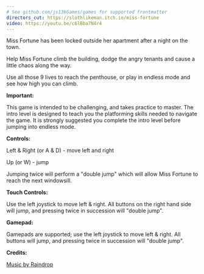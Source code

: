 ```yaml
---
# See github.com/js13kGames/games for supported frontmatter
directors_cut: https://slothlikeman.itch.io/miss-fortune
video: https://youtu.be/c6lBba7N4r4
---
```

Miss Fortune has been locked outside her apartment after a night on the town.

Help Miss Fortune climb the building, dodge the angry tenants and cause a little chaos along the way.

Use all those 9 lives to reach the penthouse, or play in endless mode and see how high you can climb.

**Important:**

This game is intended to be challenging, and takes practice to master. The intro level is designed to teach you the platforming skills needed to navigate the game. It is strongly suggested you complete the intro level before jumping into endless mode.

**Controls:**

Left & Right (or A & D) - move left and right

Up (or W) - jump

Jumping twice will perform a "double jump" which will allow Miss Fortune to reach the next windowsill.

**Touch Controls:**

Use the left joystick to move left & right. All buttons on the right hand side will jump, and pressing twice in succession will "double jump".

**Gamepad:**

Gamepads are supported; use the left joystick to move left & right. All buttons will jump, and pressing twice in succession will "double jump".

**Credits:**

[Music by Raindrop](https://open.spotify.com/artist/5humSKoQxks0BJCasdpTRi?si=OJvZGw43QVKssHsZ41I1wQ)